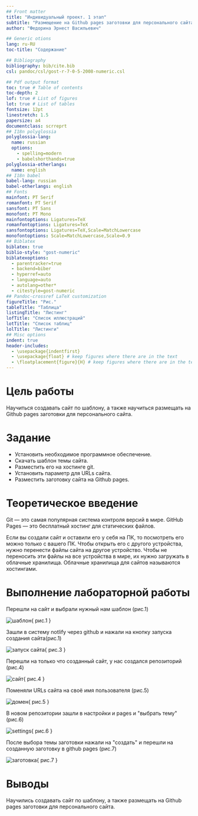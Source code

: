```yaml
---
## Front matter
title: "Индивидуальный проект. 1 этап"
subtitle: "Размещение на Github pages заготовки для персонального сайта."
author: "Федорина Эрнест Васильевич"

## Generic otions
lang: ru-RU
toc-title: "Содержание"

## Bibliography
bibliography: bib/cite.bib
csl: pandoc/csl/gost-r-7-0-5-2008-numeric.csl

## Pdf output format
toc: true # Table of contents
toc-depth: 2
lof: true # List of figures
lot: true # List of tables
fontsize: 12pt
linestretch: 1.5
papersize: a4
documentclass: scrreprt
## I18n polyglossia
polyglossia-lang:
  name: russian
  options:
	- spelling=modern
	- babelshorthands=true
polyglossia-otherlangs:
  name: english
## I18n babel
babel-lang: russian
babel-otherlangs: english
## Fonts
mainfont: PT Serif
romanfont: PT Serif
sansfont: PT Sans
monofont: PT Mono
mainfontoptions: Ligatures=TeX
romanfontoptions: Ligatures=TeX
sansfontoptions: Ligatures=TeX,Scale=MatchLowercase
monofontoptions: Scale=MatchLowercase,Scale=0.9
## Biblatex
biblatex: true
biblio-style: "gost-numeric"
biblatexoptions:
  - parentracker=true
  - backend=biber
  - hyperref=auto
  - language=auto
  - autolang=other*
  - citestyle=gost-numeric
## Pandoc-crossref LaTeX customization
figureTitle: "Рис."
tableTitle: "Таблица"
listingTitle: "Листинг"
lofTitle: "Список иллюстраций"
lotTitle: "Список таблиц"
lolTitle: "Листинги"
## Misc options
indent: true
header-includes:
  - \usepackage{indentfirst}
  - \usepackage{float} # keep figures where there are in the text
  - \floatplacement{figure}{H} # keep figures where there are in the text
---
```


# Цель работы

Научиться создавать сайт по шаблону, а также научиться размещать на Github pages заготовки для персонального сайта.

# Задание

- Установить необходимое программное обеспечение.
- Скачать шаблон темы сайта.
- Разместить его на хостинге git.
- Установить параметр для URLs сайта.
- Разместить заготовку сайта на Github pages.

# Теоретическое введение

Git — это самая популярная система контроля версий в мире. GitHub Pages — это бесплатный хостинг для статических файлов.

Если вы создали сайт и оставили его у себя на ПК, то посмотреть его можно только с вашего ПК. Чтобы открыть его с другого устройства, нужно перенести файлы сайта на другое устройство. Чтобы не переносить эти файлы на все устройства в мире, их нужно загружать в облачные хранилища. Облачные хранилища для сайтов называются хостингами.

# Выполнение лабораторной работы

Перешли на сайт и выбрали нужный нам шаблон (рис.1)

![шаблон](image/1.png){ рис.1 }


Зашли в систему notlify через github и нажали на кнопку запуска создания сайта(рис.1)

![запуск сайта](image/3.png){ рис.3 }



Перешли на только что созданный сайт, у нас создался репозиторий (рис.4)

![сайт](image/1.png){ рис.4 }



Поменяли URLs сайта на своё имя пользователя (рис.5)

![домен](image/5.png){ рис.5 }


В новом репозитории зашли в настройки и pages и "выбрать тему" (рис.6)

![settings](image/6.png){ рис.6 }


После выбора темы заготовки нажали на "создать" и перешли на созданную заготовку в github pages (рис.7)

![заготовка](image/7.png){ рис.7 }

# Выводы

Научились создавать сайт по шаблону, а также размещать на Github pages заготовки для персонального сайта.

